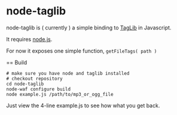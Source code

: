 node-taglib
===========

node-taglib is ( currently ) a simple binding to [TagLib](http://developer.kde.org/~wheeler/taglib/) in Javascript.

It requires [node.js](http://nodejs.org).

For now it exposes one simple function, `getFileTags( path )`

== Build

    # make sure you have node and taglib installed
    # checkout repository
    cd node-taglib
    node-waf configure build
    node example.js /path/to/mp3_or_ogg_file

Just view the 4-line example.js to see how what you get back.
